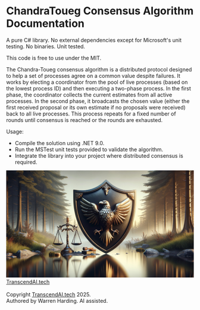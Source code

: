 # ChandraToueg Consensus Algorithm Documentation

A pure C# library. No external dependencies except for Microsoft's unit testing. No binaries. Unit tested.

This code is free to use under the MIT.

The Chandra-Toueg consensus algorithm is a distributed protocol designed to help a set of processes agree on a common value despite failures. It works by electing a coordinator from the pool of live processes (based on the lowest process ID) and then executing a two-phase process. In the first phase, the coordinator collects the current estimates from all active processes. In the second phase, it broadcasts the chosen value (either the first received proposal or its own estimate if no proposals were received) back to all live processes. This process repeats for a fixed number of rounds until consensus is reached or the rounds are exhausted.

Usage:
- Compile the solution using .NET 9.0.
- Run the MSTest unit tests provided to validate the algorithm.
- Integrate the library into your project where distributed consensus is required.

![AI Image](aiimage.jpg)
[TranscendAI.tech](https://TranscendAI.tech)<br>
<br>
Copyright [TranscendAI.tech](https://TranscendAI.tech) 2025.</br>
Authored by Warren Harding. AI assisted.</br>